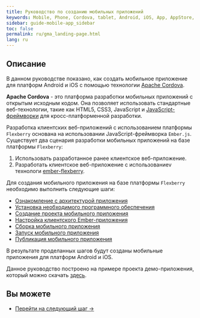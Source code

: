 ```yaml
---
title: Руководство по созданию мобильных приложений 
keywords: Mobile, Phone, Cordova, tablet, Android, iOS, App, AppStore, play market
sidebar: guide-mobile-app_sidebar
toc: false
permalink: ru/gma_landing-page.html
lang: ru
---
```


## Описание

В данном руководстве показано, как создать мобильное приложение для платформ Android и iOS с помощью технологии [Apache Cordova](http://cordova.apache.org/).

**Apache Cordova** - это платформа разработки мобильных приложений с открытым исходным кодом. Она позволяет использовать стандартные веб-технологии, такие как HTML5, CSS3, JavaScript и [JavaScript-фреймворки](https://www.reclamare.ua/blog/javascript-frejmvorki/) для кросс-платформенной разработки.

Разработка клиентских веб-приложений c использованием платформы `Flexberry` основана на использовании JavaScript-фреймворка `Ember.js`. Существует два сценария разработки мобильных приложений на базе платформы `Flexberry`:

1. Использовать разработанное ранее клиентское веб-приложение.
2. Разработать клиентское веб-приложение с использованиеv технологи [ember-flexberry](https://flexberry.github.io/ru/ef_landing_page.html).

Для создания мобильного приложения на базе платформы `Flexberry` необходимо выполнить следующие шаги:

- [Ознакомление с архитектурой приложения](gms_architecture-mobile-app)
- [Установка необходимого программного обеспечения](gma_po-mobile-app.html)
- [Cоздание проекта мобильного приложения](gma_create-mobile-app.html)
- [Настройка клиентского Ember-приложения](gma_setting_ember-mobile-app.html)
- [Сборка мобильного приложения](gma_build-mobile-app.html)
- [Запуск мобильного приложения](gma_launch-mobile-app.html)
- [Публикация мобильного приложения](gma_publish-mobile-app.html)

В результате проделанных шагов будут созданы мобильные приложения для платформ Android и iOS.

Данное руководство построено на примере проекта демо-приложения, который можно скачать [здесь](https://github.com/Flexberry/flexberry-cordova-ember-demo).

## Вы можете

* [Перейти на следующий шаг ->](gms_architecture-mobile-app)
